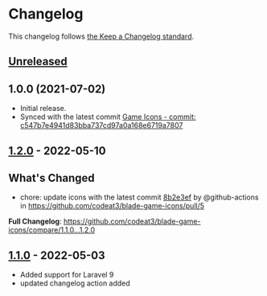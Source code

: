 # Changelog

This changelog follows [the Keep a Changelog standard](https://keepachangelog.com).

## [Unreleased](https://github.com/codeat3/blade-game-icons/compare/1.2.0...HEAD)

## 1.0.0 (2021-07-02)

- Initial release.
- Synced with the latest commit [Game Icons - commit: c547b7e4941d83bba737cd97a0a168e6719a7807](https://github.com/game-icons/icons/commit/c547b7e4941d83bba737cd97a0a168e6719a7807)

## [1.2.0](https://github.com/codeat3/blade-game-icons/compare/1.1.0...1.2.0) - 2022-05-10

## What's Changed

- chore: update icons with the latest commit [8b2e3ef](https://github.com/game-icons/icons/commit/8b2e3ef7ff6323a542a095540bb9ec12b717d97c) by @github-actions in https://github.com/codeat3/blade-game-icons/pull/5

**Full Changelog**: https://github.com/codeat3/blade-game-icons/compare/1.1.0...1.2.0

## [1.1.0](https://github.com/codeat3/blade-game-icons/compare/1.8.1...1.1.0) - 2022-05-03

- Added support for Laravel 9
- updated changelog action added
